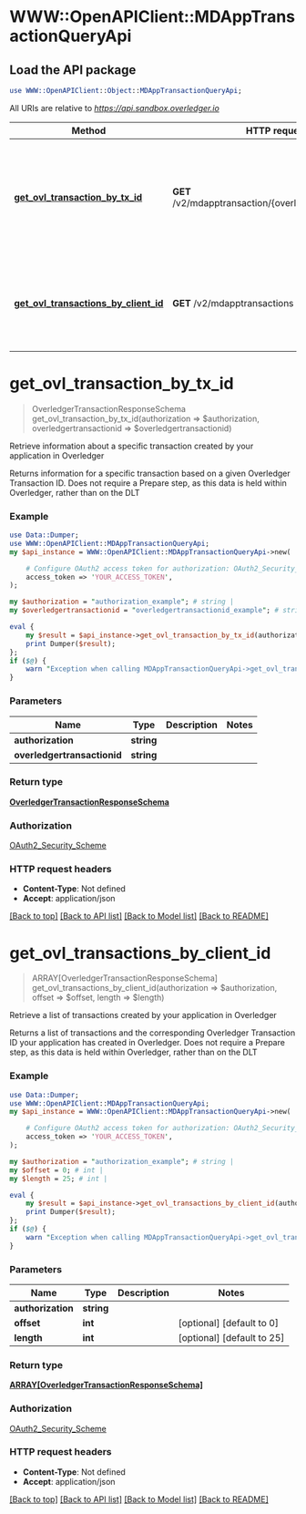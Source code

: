 # WWW::OpenAPIClient::MDAppTransactionQueryApi

## Load the API package
```perl
use WWW::OpenAPIClient::Object::MDAppTransactionQueryApi;
```

All URIs are relative to *https://api.sandbox.overledger.io*

Method | HTTP request | Description
------------- | ------------- | -------------
[**get_ovl_transaction_by_tx_id**](MDAppTransactionQueryApi.md#get_ovl_transaction_by_tx_id) | **GET** /v2/mdapptransaction/{overledgertransactionid} | Retrieve information about a specific transaction created by your application in Overledger
[**get_ovl_transactions_by_client_id**](MDAppTransactionQueryApi.md#get_ovl_transactions_by_client_id) | **GET** /v2/mdapptransactions | Retrieve a list of transactions created by your application in Overledger


# **get_ovl_transaction_by_tx_id**
> OverledgerTransactionResponseSchema get_ovl_transaction_by_tx_id(authorization => $authorization, overledgertransactionid => $overledgertransactionid)

Retrieve information about a specific transaction created by your application in Overledger

Returns information for a specific transaction based on a given Overledger Transaction ID. Does not require a Prepare step, as this data is held within Overledger, rather than on the DLT

### Example
```perl
use Data::Dumper;
use WWW::OpenAPIClient::MDAppTransactionQueryApi;
my $api_instance = WWW::OpenAPIClient::MDAppTransactionQueryApi->new(

    # Configure OAuth2 access token for authorization: OAuth2_Security_Scheme
    access_token => 'YOUR_ACCESS_TOKEN',
);

my $authorization = "authorization_example"; # string | 
my $overledgertransactionid = "overledgertransactionid_example"; # string | 

eval {
    my $result = $api_instance->get_ovl_transaction_by_tx_id(authorization => $authorization, overledgertransactionid => $overledgertransactionid);
    print Dumper($result);
};
if ($@) {
    warn "Exception when calling MDAppTransactionQueryApi->get_ovl_transaction_by_tx_id: $@\n";
}
```

### Parameters

Name | Type | Description  | Notes
------------- | ------------- | ------------- | -------------
 **authorization** | **string**|  | 
 **overledgertransactionid** | **string**|  | 

### Return type

[**OverledgerTransactionResponseSchema**](OverledgerTransactionResponseSchema.md)

### Authorization

[OAuth2_Security_Scheme](../README.md#OAuth2_Security_Scheme)

### HTTP request headers

 - **Content-Type**: Not defined
 - **Accept**: application/json

[[Back to top]](#) [[Back to API list]](../README.md#documentation-for-api-endpoints) [[Back to Model list]](../README.md#documentation-for-models) [[Back to README]](../README.md)

# **get_ovl_transactions_by_client_id**
> ARRAY[OverledgerTransactionResponseSchema] get_ovl_transactions_by_client_id(authorization => $authorization, offset => $offset, length => $length)

Retrieve a list of transactions created by your application in Overledger

Returns a list of transactions and the corresponding Overledger Transaction ID your application has created in Overledger. Does not require a Prepare step, as this data is held within Overledger, rather than on the DLT

### Example
```perl
use Data::Dumper;
use WWW::OpenAPIClient::MDAppTransactionQueryApi;
my $api_instance = WWW::OpenAPIClient::MDAppTransactionQueryApi->new(

    # Configure OAuth2 access token for authorization: OAuth2_Security_Scheme
    access_token => 'YOUR_ACCESS_TOKEN',
);

my $authorization = "authorization_example"; # string | 
my $offset = 0; # int | 
my $length = 25; # int | 

eval {
    my $result = $api_instance->get_ovl_transactions_by_client_id(authorization => $authorization, offset => $offset, length => $length);
    print Dumper($result);
};
if ($@) {
    warn "Exception when calling MDAppTransactionQueryApi->get_ovl_transactions_by_client_id: $@\n";
}
```

### Parameters

Name | Type | Description  | Notes
------------- | ------------- | ------------- | -------------
 **authorization** | **string**|  | 
 **offset** | **int**|  | [optional] [default to 0]
 **length** | **int**|  | [optional] [default to 25]

### Return type

[**ARRAY[OverledgerTransactionResponseSchema]**](OverledgerTransactionResponseSchema.md)

### Authorization

[OAuth2_Security_Scheme](../README.md#OAuth2_Security_Scheme)

### HTTP request headers

 - **Content-Type**: Not defined
 - **Accept**: application/json

[[Back to top]](#) [[Back to API list]](../README.md#documentation-for-api-endpoints) [[Back to Model list]](../README.md#documentation-for-models) [[Back to README]](../README.md)

